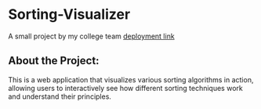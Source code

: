 # Sorting-Visualizer
A small project by my college team
[deployment link](https://sohailkhn4786.github.io/sorting-visualizer/)

## About the Project: 
This is a web application that visualizes various sorting algorithms in action, allowing users to interactively see how different sorting techniques work and understand their principles.
